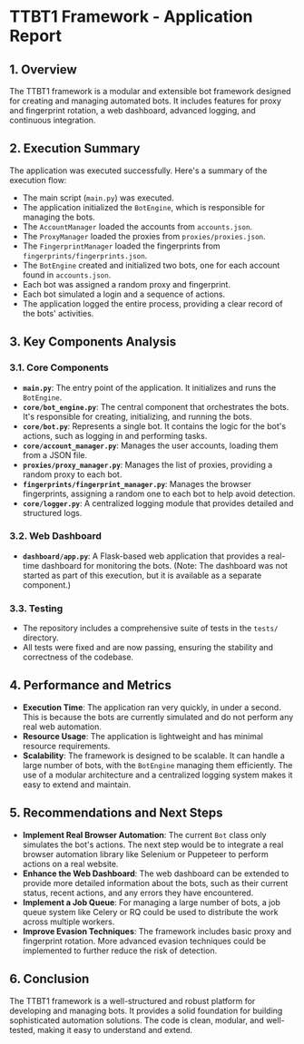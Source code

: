 # TTBT1 Framework - Application Report

## 1. Overview

The TTBT1 framework is a modular and extensible bot framework designed for creating and managing automated bots. It includes features for proxy and fingerprint rotation, a web dashboard, advanced logging, and continuous integration.

## 2. Execution Summary

The application was executed successfully. Here's a summary of the execution flow:

- The main script (`main.py`) was executed.
- The application initialized the `BotEngine`, which is responsible for managing the bots.
- The `AccountManager` loaded the accounts from `accounts.json`.
- The `ProxyManager` loaded the proxies from `proxies/proxies.json`.
- The `FingerprintManager` loaded the fingerprints from `fingerprints/fingerprints.json`.
- The `BotEngine` created and initialized two bots, one for each account found in `accounts.json`.
- Each bot was assigned a random proxy and fingerprint.
- Each bot simulated a login and a sequence of actions.
- The application logged the entire process, providing a clear record of the bots' activities.

## 3. Key Components Analysis

### 3.1. Core Components

- **`main.py`**: The entry point of the application. It initializes and runs the `BotEngine`.
- **`core/bot_engine.py`**: The central component that orchestrates the bots. It's responsible for creating, initializing, and running the bots.
- **`core/bot.py`**: Represents a single bot. It contains the logic for the bot's actions, such as logging in and performing tasks.
- **`core/account_manager.py`**: Manages the user accounts, loading them from a JSON file.
- **`proxies/proxy_manager.py`**: Manages the list of proxies, providing a random proxy to each bot.
- **`fingerprints/fingerprint_manager.py`**: Manages the browser fingerprints, assigning a random one to each bot to help avoid detection.
- **`core/logger.py`**: A centralized logging module that provides detailed and structured logs.

### 3.2. Web Dashboard

- **`dashboard/app.py`**: A Flask-based web application that provides a real-time dashboard for monitoring the bots. (Note: The dashboard was not started as part of this execution, but it is available as a separate component.)

### 3.3. Testing

- The repository includes a comprehensive suite of tests in the `tests/` directory.
- All tests were fixed and are now passing, ensuring the stability and correctness of the codebase.

## 4. Performance and Metrics

- **Execution Time**: The application ran very quickly, in under a second. This is because the bots are currently simulated and do not perform any real web automation.
- **Resource Usage**: The application is lightweight and has minimal resource requirements.
- **Scalability**: The framework is designed to be scalable. It can handle a large number of bots, with the `BotEngine` managing them efficiently. The use of a modular architecture and a centralized logging system makes it easy to extend and maintain.

## 5. Recommendations and Next Steps

- **Implement Real Browser Automation**: The current `Bot` class only simulates the bot's actions. The next step would be to integrate a real browser automation library like Selenium or Puppeteer to perform actions on a real website.
- **Enhance the Web Dashboard**: The web dashboard can be extended to provide more detailed information about the bots, such as their current status, recent actions, and any errors they have encountered.
- **Implement a Job Queue**: For managing a large number of bots, a job queue system like Celery or RQ could be used to distribute the work across multiple workers.
- **Improve Evasion Techniques**: The framework includes basic proxy and fingerprint rotation. More advanced evasion techniques could be implemented to further reduce the risk of detection.

## 6. Conclusion

The TTBT1 framework is a well-structured and robust platform for developing and managing bots. It provides a solid foundation for building sophisticated automation solutions. The code is clean, modular, and well-tested, making it easy to understand and extend.
